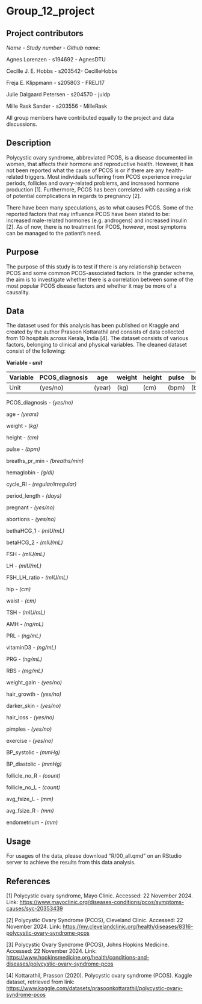# Group_12_project

## Project contributors

*Name - Study number - Github name:*

Agnes Lorenzen - s194692 - AgnesDTU

Cecille J. E. Hobbs - s203542- CecilleHobbs

Freja E. Klippmann - s205803 - FRELI17

Julie Dalgaard Petersen - s204570 - juldp

Mille Rask Sander - s203556 - MilleRask

All group members have contributed equally to the project and data discussions.

## Description

Polycystic ovary syndrome, abbreviated PCOS, is a disease documented in women, that affects their hormone and reproductive health. However, it has not been reported what the cause of PCOS is or if there are any health-related triggers. Most individuals suffering from PCOS experience irregular periods, follicles and ovary-related problems, and increased hormone production [1]. Furthermore, PCOS has been correlated with causing a risk of potential complications in regards to pregnancy [2].

There have been many speculations, as to what causes PCOS. Some of the reported factors that may influence PCOS have been stated to be: increased male-related hormones (e.g. androgens) and increased insulin [2]. As of now, there is no treatment for PCOS, however, most symptoms can be managed to the patient’s need.

## Purpose

The purpose of this study is to test if there is any relationship between PCOS and some common PCOS-associated factors. In the grander scheme, the aim is to investigate whether there is a correlation between some of the most popular PCOS disease factors and whether it may be more of a causality.

## Data

The dataset used for this analysis has been published on Kraggle and created by the author Prasoon Kottarathil and consists of data collected from 10 hospitals across Kerala, India [4]. The dataset consists of various factors, belonging to clinical and physical variables. The cleaned dataset consist of the following:

**Variable *- unit***

| Variable | PCOS_diagnosis | age    | weight | height | pulse | breaths_pr_min | hemaglobin | cycle_RI            | period_length | pregnant | abortions | betaHCG_1 | betaHCG_2 | FSH      | LH       | FSH_LH_ratio | hip  | waist | TSH      | AMH     | PRL     | vitaminD3 | PRG     | RBS     | weight_gain | hair_growth | darker_skin | hair_loss | pimples  | exercise | BP_systolic | BP_diastolic | follicle_no_R | follicle_no_L | avg_fsize_L | avg_fsize_R | endometrium |
|---|--|--|--|--|--|--|--|--|--|--|--|--|--|--|--|--|--|--|--|--|--|--|--|--|--|--|--|--|--|--|--|--|--|--|--|--|--|
| Unit     | (yes/no)       | (year) | (kg)   | (cm)   | (bpm) | (breaths/min)  | (g/dl)     | (regular/irregular) | (days)        | (yes/no) | (count)   | (mIU/mL)  | (mIU/mL)  | (mIU/mL) | (mIU/mL) |              | (cm) | (cm)  | (mIU/mL) | (ng/mL) | (ng/mL) | (ng/mL)   | (ng/mL) | (mg/mL) | (yes/no)    | (yes/no)    | (yes/no)    | (yes/no)  | (yes/no) | (yes/no) | (mmHg)      | (mmHg)       | (count)       | (count)       | (mm)        | (mm)        | (mm)        |

PCOS_diagnosis - *(yes/no)*

age - *(years)*

weight - *(kg)*

height - *(cm)*

pulse - *(bpm)*

breaths_pr_min - *(breaths/min)*

hemaglobin - *(g/dl)*

cycle_RI - *(regular/irregular)*

period_length - *(days)*

pregnant - *(yes/no)*

abortions - *(yes/no)*

bethaHCG_1 - *(mIU/mL)*

betaHCG_2 - *(mIU/mL)*

FSH - *(mIU/mL)*

LH - *(mIU/mL)*

FSH_LH_ratio - *(mIU/mL)*

hip - *(cm)*

waist - *(cm)*

TSH - *(mIU/mL)*

AMH - *(ng/mL)*

PRL - *(ng/mL)*

vitaminD3 - *(ng/mL)*

PRG - *(ng/mL)*

RBS - *(mg/mL)*

weight_gain - *(yes/no)*

hair_growth - *(yes/no)*

darker_skin - *(yes/no)*

hair_loss - *(yes/no)*

pimples - *(yes/no)*

exercise - *(yes/no)*

BP_systolic - *(mmHg)*

BP_diastolic - *(mmHg)*

follicle_no_R - *(count)*

follicle_no_L - *(count)*

avg_fsize_L - *(mm)*

avg_fsize_R - *(mm)*

endometrium - *(mm)*

## Usage

For usages of the data, please download “R/00_all.qmd” on an RStudio server to achieve the results from this data analysis.

## References

[1] Polycystic ovary syndrome, Mayo Clinic. Accessed: 22 November 2024. Link: <https://www.mayoclinic.org/diseases-conditions/pcos/symptoms-causes/syc-20353439>

[2] Polycystic Ovary Syndrome (PCOS), Cleveland Clinic. Accessed: 22 November 2024. Link: <https://my.clevelandclinic.org/health/diseases/8316-polycystic-ovary-syndrome-pcos>

[3] Polycystic Ovary Syndrome (PCOS), Johns Hopkins Medicine. Accessed: 22 November 2024. Link: <https://www.hopkinsmedicine.org/health/conditions-and-diseases/polycystic-ovary-syndrome-pcos>

[4] Kottarathil, Prasson (2020). Polycystic ovary syndrome (PCOS). Kaggle dataset, retrieved from link: <https://www.kaggle.com/datasets/prasoonkottarathil/polycystic-ovary-syndrome-pcos>
